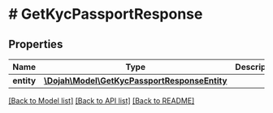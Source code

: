 # # GetKycPassportResponse

## Properties

Name | Type | Description | Notes
------------ | ------------- | ------------- | -------------
**entity** | [**\Dojah\Model\GetKycPassportResponseEntity**](GetKycPassportResponseEntity.md) |  | [optional]

[[Back to Model list]](../../README.md#models) [[Back to API list]](../../README.md#endpoints) [[Back to README]](../../README.md)
